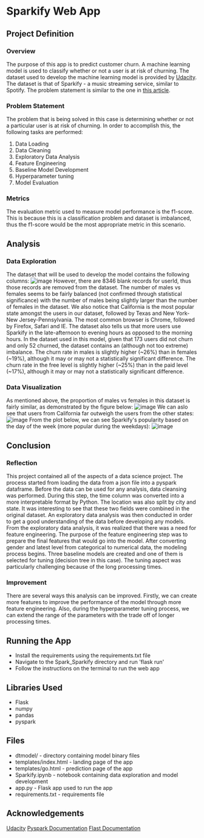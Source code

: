 # Sparkify Web App

## Project Definition

### Overview
The purpose of this app is to predict customer churn. A machine learning model is used to classify whether or not a user is at risk of churning. The dataset used to develop the machine learning model is provided by [Udacity](https://www.udacity.com/). The dataset is that of Sparkify - a music streaming service, similar to Spotify. The problem statement is similar to the one in [this article](https://addepto.com/machine-learning-predict-reduce-customer-churn/).

### Problem Statement
The problem that is being solved in this case is determining whether or not a particular user is at risk of churning. In order to accomplish this, the following tasks are performed:
1. Data Loading
2. Data Cleaning
3. Exploratory Data Analysis
4. Feature Engineering
5. Baseline Model Development
6. Hyperparameter tuning 
7. Model Evaluation

### Metrics
The evaluation metric used to measure model performance is the f1-score. This is because this is a classification problem and dataset is imbalanced, thus the f1-score would be the most appropriate metric in this scenario. 

## Analysis

### Data Exploration
The dataset that will be used to develop the model contains the following columns:
![image](https://user-images.githubusercontent.com/8799324/115024765-8773f400-9e8e-11eb-8cad-603aa9397fdd.png)
However, there are 8346 blank records for userId, thus those records are removed from the dataset. The number of males vs females seems to be fairly balanced (not confirmed through statistical significance) with the number of males being slightly larger than the number of females in the dataset. We also notice that California is the most popular state amongst the users in our dataset, followed by Texas and New York-New Jersey-Pennsylvania. The most common browser is Chrome, followed by Firefox, Safari and IE. The dataset also tells us that more users use Sparkify in the late-afternoon to evening hours as opposed to the morning hours. In the dataset used in this model, given that 173 users did not churn and only 52 churned, the dataset contains an (although not too extreme) imbalance. The churn rate in males is slightly higher (~26%) than in females (~19%), although it may or may not a statistically significant difference. The churn rate in the free level is slightly higher (~25%) than in the paid level (~17%), although it may or may not a statistically significant difference.

### Data Visualization
As mentioned above, the proportion of males vs females in this dataset is fairly similar, as demonstrated by the figure below:
![image](https://user-images.githubusercontent.com/8799324/115026143-24835c80-9e90-11eb-92b7-f071fa7946cd.png)
We can aslo see that users from California far outweigh the users from the other states:
![image](https://user-images.githubusercontent.com/8799324/115026265-4977cf80-9e90-11eb-80ae-7cd7d775e475.png)
From the plot below, we can see Sparkify's popularity based on the day of the week (more popular during the weekdays):
![image](https://user-images.githubusercontent.com/8799324/115026549-a07da480-9e90-11eb-8588-9a4092f5dea9.png)

## Conclusion

### Reflection
This project contained all of the aspects of a data science project. The process started from loading the data from a json file into a pyspark dataframe. Before the data can be used for any analysis, data cleansing was performed. During this step, the time column was converted into a more interpretable format by Python. The location was also split by city and state. It was interesting to see that these two fields were combined in the original dataset. An exploratory data analysis was then conducted in order to get a good understanding of the data before developing any models. From the exploratory data analysis, it was realized that there was a need for feature engineering. The purpose of the feature engineering step was to prepare the final features that would go into the model. After converting gender and latest level from categorical to numerical data, the modeling process begins. Three baseline models are created and one of them is selected for tuning (decision tree in this case). The tuning aspect was particularly challenging because of the long processing times.

### Improvement
There are several ways this analysis can be improved. Firstly, we can create more features to improve the performance of the model through more feature engineering. Also, during the hyperparameter tuning process, we can extend the range of the parameters with the trade off of longer processing times.

## Running the App 
- Install the requirements using the requirements.txt file
- Navigate to the Spark_Sparkify directory and run 'flask run'
- Follow the instructions on the terminal to run the web app

## Libraries Used
- Flask
- numpy
- pandas
- pyspark

## Files
- dtmodel/ - directory containing model binary files
- templates/index.html - landing page of the app
- templates/go.html - prediction page of the app
- Sparkify.ipynb - notebook containing data exploration and model development
- app.py - Flask app used to run the app
- requirements.txt - requirements file


## Acknowledgements
[Udacity](https://www.udacity.com/) 
[Pyspark Documentation](https://spark.apache.org/docs/0.9.0/index.html) 
[Flast Documentation](https://flask.palletsprojects.com/en/1.1.x/quickstart/) 


